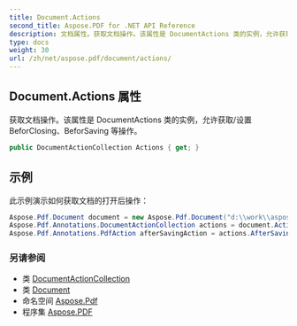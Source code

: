 ```yaml
---
title: Document.Actions
second_title: Aspose.PDF for .NET API Reference
description: 文档属性。获取文档操作。该属性是 DocumentActions 类的实例，允许获取/设置 BeforClosing、BeforSaving 等操作
type: docs
weight: 30
url: /zh/net/aspose.pdf/document/actions/
---
```

## Document.Actions 属性

获取文档操作。该属性是 DocumentActions 类的实例，允许获取/设置 BeforClosing、BeforSaving 等操作。

```csharp
public DocumentActionCollection Actions { get; }
```

## 示例

此示例演示如何获取文档的打开后操作：

```csharp
Aspose.Pdf.Document document = new Aspose.Pdf.Document("d:\\work\\aspose\\aspose.pdf.kit.net.new\\trunk\\testdata\\Aspose.Pdf\\PdfWithOpenAction.pdf");
Aspose.Pdf.Annotations.DocumentActionCollection actions = document.Actions;
Aspose.Pdf.Annotations.PdfAction afterSavingAction = actions.AfterSaving;
```

### 另请参阅

* 类 [DocumentActionCollection](../../../aspose.pdf.annotations/documentactioncollection/)
* 类 [Document](../)
* 命名空间 [Aspose.Pdf](../../../aspose.pdf/)
* 程序集 [Aspose.PDF](../../../)